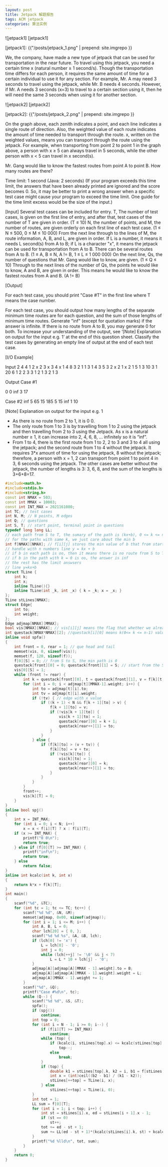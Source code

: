 ```yaml
---
layout: post
title: Jetpack 解题报告
tags: ACM jetpack
categories: 算法实例
---
```


![jetpack1] [jetpack1]

[jetpack1]:  {{"/posts/jetpack_1.png" | prepend: site.imgrepo }}

We, the company, have made a new type of jetpack that can be used for transportation in the near future.
To travel using this jetpack, you need a certain time x (natural number ≥ 1 second/s). 
Though the transportation time differs for each person, it requires the same amount of time for a certain individual to use it for any section. 
For example, Mr. A may need 3 seconds to travel using the jetpack, while Mr. B needs 4 seconds. 
However, if Mr. A needs 3 seconds (x=3) to travel to a certain section using it, then he will need the same 3 seconds when using it for another section.

![jetpack2] [jetpack2]

[jetpack2]:  {{"/posts/jetpack_2.png" | prepend: site.imgrepo }}

On the graph above, each zenith indicates a point, and each line indicates a single route of direction. 
Also, the weighted value of each route indicates the amount of time needed to transport through the route. 
x, written on the weighted values, means you can transport through the route using the jetpack. 
For example, when transporting from point 2 to point 1 in the graph above, a person with x ≥ 5 can always travel in 5 seconds, 
while the other person with x < 5 can travel in x second(s).


Mr. Gang would like to know the fastest routes from point A to point B. How many routes are there?


Time limit: 1 second (Java: 2 seconds) (If your program exceeds this time limit, the answers that have been already printed are ignored and the score becomes 0. So, it may be better to print a wrong answer when a specific test case might cause your program to exceed the time limit. One guide for the time limit excess would be the size of the input.)


[Input]
Several test cases can be included for entry. 
T, The number of test cases, is given on the first line of entry, and after that, test cases of the number of T are given in order. (T ≤ 10)
N, the number of points, and M, the number of routes, are given orderly on each first line of each test case. (1 ≤ N ≤ 500, 0 ≤ M ≤ 10 000)
From the next line through to the lines of M, the route information, A, B, and L, are given in order. 
If L is a number, it means it needs L second(s) from A to B; if L is a character "x", it means the jetpack can be used for transportation from A to B. 
There can be several routes from A to B. (1 ≤ A, B ≤ N, A != B, 1 ≤ L ≤ 1 000 000) 
On the next line, Qs, the number of questions that Mr. Gang would like to know, are given. (1 ≤ Q ≤ 10)
Through to the next lines of the number of Qs, the points he would like to know, A and B, are given in order. 
This means he would like to know the fastest routes from A and B. (A != B)


[Output]

For each test case, you should print "Case #T" in the first line where T means the case number.

For each test case, you should output how many lengths of the separate minimum time routes are for each question, and the sum of those lengths of minimum time routes. 
Generate "inf" (except for quotation marks) if the answer is infinite. If there is no route from A to B, you may generate 0 for both. 
To increase your understanding of the output, see ‘[Note] Explanation on output for the input e.g. 1’ at the end of this question sheet.
Classify the test cases by generating an empty line of output at the end of each test case.


[I/O Example]

Input 
2
4 4 
1 2 x 
2 3 x 
3 4 x 
1 4 8 
3 
2 1 
1 3 
1 4 
3 5 
3 2 x 
2 1 x 
2 1 5 
1 3 10 
3 1 20 
6 
1 2 
2 3 
3 1 
2 1 
3 2 
1 3



Output 
Case #1

0 0 
inf 
3 17

Case #2
inf 
5 65 
15 185 
5 15 
inf 
1 10


[Note] Explanation on output for the input e.g. 1


- As there is no route from 2 to 1, it is 0 0. 
- The only route from 1 to 3 is by travelling from 1 to 2 using the jetpack and then travelling from 2 to 3 using the Jetpack. 
As x is a natural number ≥ 1, it can increase into 2, 4, 6, 8, ... infinitely so it is “inf”. 
- From 1 to 4, there is the first route from 1 to 2, 2 to 3 and 3 to 4 all using the jetpack; and the second route from 1 to 4 without the jetpack. 
It requires 3*x amount of time for using the jetpack, 8 without the jetpack; 
therefore, a person with x = 1, 2 can transport from point 1 to point 4 in 3, 6 seconds using the jetpack. 
The other cases are better without the jetpack, the number of lengths is 3: 3, 6, 8, and the sum of the lengths is 3+6+8=17.

~~~C++
#include<math.h>
#include<stdio.h>
#include<string.h>
const int NMAX = 503;
const int MMAX = 10003;
const int INT_MAX = 2021161080;
int TC; // test cases
int N, M; // N points, M edges
int Q; // questions
int S, T; // start point, terminal point in questions
typedef long long LL;
// each path from S to T, the sumary of the path is (kx+b), 0 <= k <= n-1, 0 <= b <= oo
// for the paths with same k, we just care about the min b
int f[NMAX][NMAX]; // f[i][j] stores the min value of b that from start point to point j via i number edges with x value 
// handle with n numbers line y = kx + b
// if b in each path is oo, then it means there is no route from S to T
// if b in the path with k = 0 is oo, the answer is inf
// the rest has the limit answsers
// line y=kx+b
struct TLine {
	int k;
	int x;
	inline TLine(){}
	inline TLine(int _k, int _x) { k = _k; x = _x; }
};
TLine stLines[NMAX];
struct Edge{
	int to;
	int weight;
};
Edge adjmap[NMAX][MMAX];
bool vis[NMAX][NMAX]; // vis[i][j] means the flag that whether we already access to j point with i number edges with x value or not, ture means accessed, false means not
int questack[NMAX*NMAX][2]; //questack[i][0] means k(0<= k <= n-1) value in the i index in the path, questack[i][1] means to the i index point value frome 1 to n
inline void spfa()
{
	int front = 0, rear = 1; // que head and tail
	memset(vis, 0, sizeof(vis));
	memset(f, 120, sizeof(f));
	f[0][S] = 0; // from S to S, the min path is 0
	questack[front][0] = 0; questack[front][1] = S; // start from the S point and with k = 0
	vis[0][S] = 1;
	while (front != rear) {
		int k = questack[front][0], t = questack[front][1], v = f[k][t];
		for (int i = 0; i < adjmap[t][MMAX-1].weight; i++) {
			int to = adjmap[t][i].to;
			int tv = adjmap[t][i].weight;
			if (!tv) { // edge with x value 
				if ((k + 1) < N && f[k + 1][to] > v) {
					f[k + 1][to] = v;
					if (!vis[k + 1][to]) {
						vis[k + 1][to] = 1;
						questack[rear][0] = k + 1;
						questack[rear++][1] = to;
					}
				}
			} else {
				if (f[k][to] > (v + tv)) {
					f[k][to] = v + tv;
					if (!vis[k][to]) {
						vis[k][to] = 1;
						questack[rear][0] = k;
						questack[rear++][1] = to;
					}
				}
			}
		}
		front++;
		vis[k][T] = 0;
	}
}
inline bool spj()
{
	int x = INT_MAX;	
	for (int i = 0; i < N; i++)
		x = x < f[i][T] ? x : f[i][T];
	if (x >= INT_MAX) {
		printf("0 0\n");
		return true;
	} else if (f[0][T] >= INT_MAX) {
		printf("inf\n");
		return true;
	} else
		return false;
}
inline int kcalc(int k, int x)
{
	return k*x + f[k][T];
}
int main()
{
	scanf("%d", &TC);
	for (int tc = 1; tc <= TC; tc++) {
		scanf("%d %d", &N, &M);
		memset(adjmap, 0x00, sizeof(adjmap));
		for (int i = 1; i <= M; i++) {
			int A, B, L = 0;
			char lch[20] = { 0, };			
			scanf("%d %d %s", &A, &B, lch);
			if (lch[0] != 'x') {
				L = lch[0] - '0';
				int j = 0;
				while (lch[++j] != '\0' && j < 7)
					L = L * 10 + lch[j] - '0';
			}			
			adjmap[A][adjmap[A][MMAX - 1].weight].to = B;
			adjmap[A][adjmap[A][MMAX - 1].weight].weight = L;
			adjmap[A][MMAX - 1].weight += 1;
		}		
		scanf("%d", &Q);
        printf("Case #%d\n", tc);
		while (Q--) {
			scanf("%d %d", &S, &T);			
			spfa();
			if (spj())
				continue;
			int top = 0;
			for (int i = N - 1; i >= 0; i--) {
				if (f[i][T] >= INT_MAX)
					continue;
				while (top) {
					if (kcalc(i, stLines[top].x) <= kcalc(stLines[top].k, stLines[top].x))
						top--;
					else
						break;
				}
				if (top) {
					double k1 = stLines[top].k, k2 = i, b1 = f[stLines[top].k][T], b2 = f[i][T];
					int x = (int)ceil((b2 - b1) / (k1 - k2));
					stLines[++top] = TLine(i, x);
				} else
					stLines[++top] = TLine(i, 0);
			}
			int tot = 1; 
			LL sum = f[0][T];
			for (int i = 1; i < top; i++) {
				int st = stLines[i].x, ed = stLines[i + 1].x - 1;
				if (st == 0)
					st++;
				tot += ed - st + 1;
				sum += LL(ed - st + 1)*(kcalc(stLines[i].k, st) + kcalc(stLines[i].k, ed)) / 2;
			}
			printf("%d %lld\n", tot, sum);
		}
	}
	return 0;
}
~~~